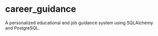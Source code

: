 # career_guidance
A personalized educational and job guidance system using SQLAlchemy and PostgreSQL.

